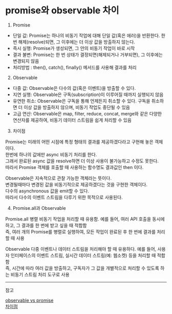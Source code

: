 # promise와 observable 차이

1. Promise

- 단일 값: Promise는 하나의 비동기 작업에 대해 단일 값(혹은 에러)을 반환한다. 한 번 해제(resolve)되면, 그 이후에는 더 이상 값을 방출하지 않는다.
- 즉시 실행: Promise가 생성되면, 그 안의 비동기 작업이 바로 시작
- 결과 불변: Promise는 한 번 상태가 결정되면(해제되거나 거부되면), 그 이후에는 변경되지 않음
- 처리방법 : then(), catch(), finally() 메서드를 사용해 결과를 처리

2. Observable

- 다중 값: Observable은 다수의 값(혹은 이벤트)을 방출할 수 있다.
- 지연 실행: Observable은 구독(subscription)이 이루어질 때까지 실행되지 않음
- 유연한 취소: Observable은 구독을 통해 언제든지 취소할 수 있다. 구독을 취소하면 더 이상 값을 방출하지 않으며, 비동기 작업도 중단될 수 있음
- 고급 연산: Observable은 map, filter, reduce, concat, merge와 같은 다양한 연산자를 제공하여, 비동기 데이터 스트림을 쉽게 처리할 수 있음

3. 차이점

Promise는 미래의 어떤 시점에 특정 형태의 결과를 제공하겠다라고 구현해 놓은 객체이다.  
한번에 하나의 값에만 async 비동기 처리를 한다.  
그래서 완료된 async 값을 resolve하면 더 이상 사용이 불가능하고 수정도 못한다.  
따라서 Promise 객체를 호출할 때 사용하는 함수명도 결과값인 then 이다.

Observable은 지속적으로 관찰 가능한 객체라는 뜻이다.  
변경될때마다 변경된 값을 비동기적으로 제공하겠다는 것을 구현한 객체이다.  
다수의 asynchronous 값을 emit할 수 있다.  
따라서 다수의 이벤트 스트림을 다루기 위한 목적으로 사용된다.

4. Promise.all과 Observable

Promise.all
병렬 비동기 작업을 처리할 때 유용함. 예를 들어, 여러 API 호출을 동시에 하고, 그 결과를 한 번에 받고 싶을 때 적합함  
즉, 여러 개의 Promise를 병렬로 실행하여, 모든 작업이 완료된 후 한 번에 결과를 처리할 때 사용

Observable
다중 이벤트나 데이터 스트림을 처리해야 할 때 유용하다. 예를 들어, 사용자 인터페이스의 이벤트 스트림, 실시간 데이터 스트림(예: 웹소켓) 등을 처리할 때 적합함  
즉, 시간에 따라 여러 값을 방출하고, 구독자가 그 값을 개별적으로 처리할 수 있도록 하는 비동기 스트림 처리 도구로 사용

---

참고

[observable vs promise](https://www.angular.kr/guide/comparing-observables)  
[차이점](https://sddev.tistory.com/100)

